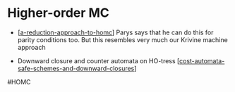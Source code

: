 # Higher-order MC 

*  [[a-reduction-approach-to-homc]] Parys says that he can do this for parity
   conditions too. But this resembles very much our Krivine machine approach

* Downward closure and counter automata on HO-tress
  [[cost-automata-safe-schemes-and-downward-closures]]



#HOMC



[//begin]: # "Autogenerated link references for markdown compatibility"
[a-reduction-approach-to-homc]: a-reduction-approach-to-homc "A reduction approach to HOMC"
[cost-automata-safe-schemes-and-downward-closures]: cost-automata-safe-schemes-and-downward-closures "Cost Automata, Safe schemes, and downward closures"
[//end]: # "Autogenerated link references"